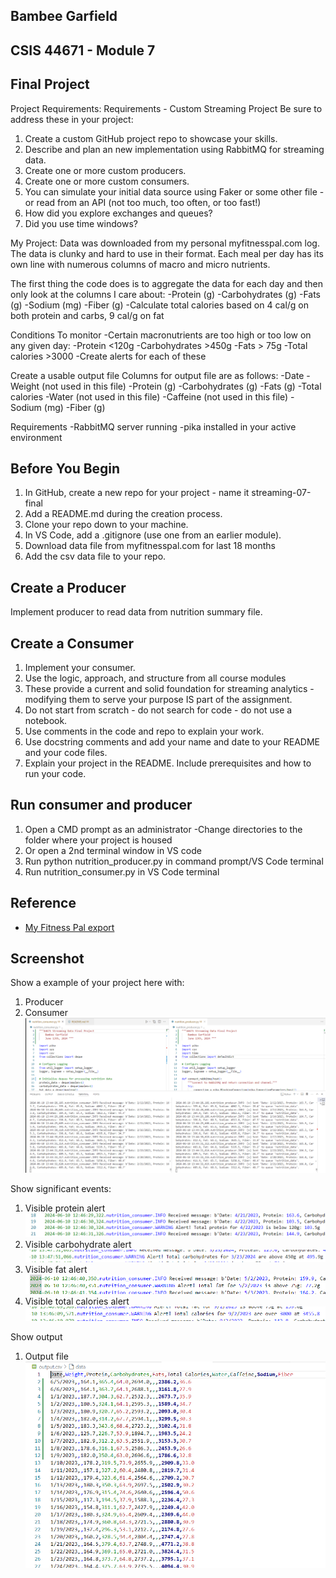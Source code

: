 ## Bambee Garfield
## CSIS 44671 - Module 7

## Final Project

Project Requirements:
Requirements - Custom Streaming Project
Be sure to address these in your project:

1. Create a custom GitHub project repo to showcase your skills.
2. Describe and plan an new implementation using RabbitMQ for streaming data. 
3. Create one or more custom producers.
4. Create one or more custom consumers.
5. You can simulate your initial data source using Faker or some other file - or read from an API (not too much, too often, or too fast!)
6. How did you explore exchanges and queues?
7. Did you use time windows?

My Project:
Data was downloaded from my personal myfitnesspal.com log. The data is clunky and hard to use in their format. Each meal per day has its own line with numerous columns of macro and micro nutrients. 

The first thing the code does is to aggregate the data for each day and then only look at the columns I care about:
    -Protein (g)
    -Carbohydrates (g)
    -Fats (g)
    -Sodium (mg)
    -Fiber (g)
    -Calculate total calories based on 4 cal/g on both protein and carbs, 9 cal/g on fat

Conditions To monitor
-Certain macronutrients are too high or too low on any given day:
    -Protein <120g
    -Carbohydrates >450g
    -Fats > 75g
    -Total calories >3000
-Create alerts for each of these

Create a usable output file
Columns for output file are as follows:
-Date
-Weight (not used in this file)
-Protein (g)
-Carbohydrates (g)
-Fats (g)
-Total calories
-Water (not used in this file)
-Caffeine (not used in this file)
-Sodium (mg)
-Fiber (g)

Requirements
-RabbitMQ server running
-pika installed in your active environment

## Before You Begin 

1. In GitHub, create a new repo for your project - name it streaming-07-final
2. Add a README.md during the creation process.
3. Clone your repo down to your machine. 
4. In VS Code, add a .gitignore (use one from an earlier module).
5. Download data file from myfitnesspal.com for last 18 months
6. Add the csv data file to your repo. 

## Create a Producer
Implement producer to read data from nutrition summary file. 

## Create a Consumer 

1. Implement your consumer. 
2. Use the logic, approach, and structure from all course modules
3. These provide a current and solid foundation for streaming analytics - modifying them to serve your purpose IS part of the assignment.
4. Do not start from scratch - do not search for code - do not use a notebook.
5. Use comments in the code and repo to explain your work. 
6. Use docstring comments and add your name and date to your README and your code files. 
7. Explain your project in the README. Include prerequisites and how to run your code. 

## Run consumer and producer
 1. Open a CMD prompt as an administrator 
    -Change directories to the folder where your project is housed
 2. Or open a 2nd terminal window in VS code
 3. Run python nutrition_producer.py in command prompt/VS Code terminal
 4. Run nutrition_consumer.py in VS Code terminal

## Reference

- [My Fitness Pal export](https://www.myfitnesspal.com/reports/printable-diary/bambeeg)


## Screenshot

Show a example of your project here with:
1. Producer
2. Consumer
![alt text](image-3.png)

Show significant events:
1. Visible protein alert
![alt text](image-1.png)
2. Visible carbohydrate alert
![alt text](image-5.png)
3. Visible fat alert
![alt text](image-2.png)
4. Visible total calories alert
![alt text](image-4.png)

Show output
1. Output file
![alt text](image-6.png)